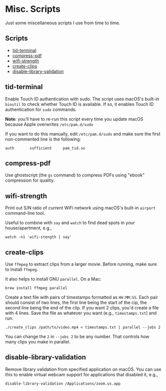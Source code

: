 # Misc. Scripts

Just some miscellaneous scripts I use from time to time.

## Scripts <!-- omit in toc -->

- [tid-terminal](#tid-terminal)
- [compress-pdf](#compress-pdf)
- [wifi-strength](#wifi-strength)
- [create-clips](#create-clips)
- [disable-library-validation](#disable-library-validation)

## tid-terminal

Enable Touch ID authentication with sudo. The script uses macOS's built-in `bioutil` to check whether Touch ID is available. If so, it enables Touch ID authentication for `sudo` commands.

**Note**: you'll have to re-run this script every time you update macOS because Apple overwrites `/etc/pam.d/sudo`

If you want to do this manually, edit `/etc/pam.d/sudo` and make sure the first non-commented line is the following:

```text
auth       sufficient     pam_tid.so
```

## compress-pdf

Use ghostscript (the `gs` command) to compress PDFs using "ebook" compression for quality.

## wifi-strength

Print out S/N ratio of current WiFi network using macOS's built-in `airport` command-line tool.

Useful to combine with `say` and `watch` to find dead spots in your house/apartment, e.g.,

```console
watch -n1 'wifi-stength | say'
```

## create-clips

Use `ffmpeg` to extract clips from a larger movie. Before running, make sure to install `ffmpeg`.

It also helps to install GNU `parallel`. On a Mac:

```console
brew install ffmpeg parallel
```

Create a text file with pairs of timestamps formatted as `HH:MM:SS`. Each pair should consist of two lines, the first line being the start of the cip, the second line being the end of the clip. If you want 2 clips, you'd create a file with 4 lines. Save the file as whatever you want (e.g., `timestamps.txt`) and run:

```console
./create_clips /path/to/video.mp4 < timestamps.txt | parallel --jobs 2
```

You can change the `2` in `--jobs 2` to be any number. That controls how many clips you make in parallel.

## disable-library-validation

Remove library validation from specified application on macOS. You can use this to enable virtual webcam support for applications that disabled it, e.g.,

```console
disable-library-validation /Applications/zoom.us.app
```
